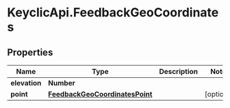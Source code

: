 # KeyclicApi.FeedbackGeoCoordinates

## Properties
Name | Type | Description | Notes
------------ | ------------- | ------------- | -------------
**elevation** | **Number** |  | 
**point** | [**FeedbackGeoCoordinatesPoint**](FeedbackGeoCoordinatesPoint.md) |  | [optional] 


